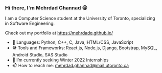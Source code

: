 ### Hi there, I'm Mehrdad Ghannad 😀

I am a Computer Science student at the University of Toronto, specializing in Software Engineering.

Check out my portfolio at https://mehrdadq.github.io/

- 💬 Languages: Python, C++, C, Java, HTML/CSS, JavaScript
- 🛠 Tools and Frameworks: React.js, Node.js, Django, Bootstrap, MySQL, Android Studio, SAS Studio
- 🔭 I’m currently seeking Winter 2022 Internships
- 📫 How to reach me: mehrdad.ghannad@mail.utoronto.ca

